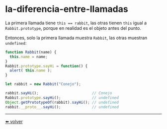 # la-diferencia-entre-llamadas

La primera llamada tiene `this == rabbit`, las otras tienen `this` igual a `Rabbit.prototype`, porque en realidad es el objeto antes del punto.

Entonces, solo la primera llamada muestra `Rabbit`, las otras muestran `undefined`:

````js
function Rabbit(name) {
  this.name = name;
}
Rabbit.prototype.sayHi = function() {
  alert( this.name );
}

let rabbit = new Rabbit("Conejo");

rabbit.sayHi();                        // Conejo
Rabbit.prototype.sayHi();              // undefined
Object.getPrototypeOf(rabbit).sayHi(); // undefined
rabbit.__proto__.sayHi();              // undefined
````

---
[⬅️ volver](https://github.com/VictorHugoAguilar/javascript-interview-questions-explained/blob/main/theory/prototypes/prototype-methods/readme.md#la-diferencia-entre-llamadas)
